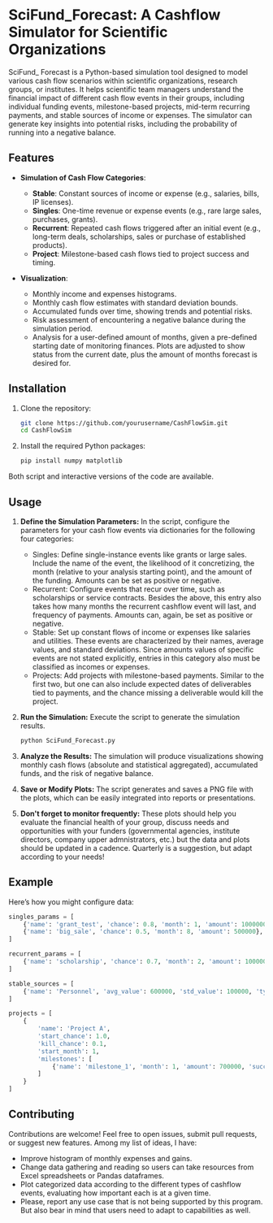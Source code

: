 # SciFund_Forecast: A Cashflow Simulator for Scientific Organizations

SciFund_ Forecast is a Python-based simulation tool designed to model various cash flow scenarios within scientific organizations, research groups, or institutes. It helps scientific team managers understand the financial impact of different cash flow events in their groups, including individual funding events, milestone-based projects, mid-term recurring payments, and stable sources of income or expenses. The simulator can generate key insights into potential risks, including the probability of running into a negative balance.

## Features

- **Simulation of Cash Flow Categories**:
  - **Stable**: Constant sources of income or expense (e.g., salaries, bills, IP licenses).
  - **Singles**: One-time revenue or expense events (e.g., rare large sales, purchases, grants).
  - **Recurrent**: Repeated cash flows triggered after an initial event (e.g., long-term deals, scholarships, sales or purchase of established products).
  - **Project**: Milestone-based cash flows tied to project success and timing.

- **Visualization**:
  - Monthly income and expenses histograms.
  - Monthly cash flow estimates with standard deviation bounds.
  - Accumulated funds over time, showing trends and potential risks.
  - Risk assessment of encountering a negative balance during the simulation period.
  - Analysis for a user-defined amount of months, given a pre-defined starting date of monitoring finances. Plots are adjusted to show status from the current date, plus the amount of months forecast is desired for.

## Installation

1. Clone the repository:
   ```bash
   git clone https://github.com/yourusername/CashFlowSim.git
   cd CashFlowSim
   ```

2. Install the required Python packages:

    ```bash
    pip install numpy matplotlib
    ```
Both script and interactive versions of the code are available.

## Usage
1. **Define the Simulation Parameters:** In the script, configure the parameters for your cash flow events via dictionaries for the following four categories:

    - Singles: Define single-instance events like grants or large sales. Include the name of the event, the likelihood of it concretizing, the month (relative to your analysis starting point), and the amount of the funding. Amounts can be set as positive or negative.
    - Recurrent: Configure events that recur over time, such as scholarships or service contracts. Besides the above, this entry also takes how many months the recurrent cashflow event will last, and frequency of payments. Amounts can, again, be set as positive or negative.
    - Stable: Set up constant flows of income or expenses like salaries and utilities. These events are characterized by their names, average values, and standard deviations. Since amounts values of specific events are not stated explicitly, entries in this category also must be classified as incomes or expenses.
    - Projects: Add projects with milestone-based payments. Similar to the first two, but one can also include expected dates of deliverables tied to payments, and the chance missing a deliverable would kill the project.

2. **Run the Simulation:** Execute the script to generate the simulation results.

    ```bash
    python SciFund_Forecast.py

3. **Analyze the Results:** The simulation will produce visualizations showing monthly cash flows (absolute and statistical aggregated), accumulated funds, and the risk of negative balance.

4. **Save or Modify Plots:** The script generates and saves a PNG file with the plots, which can be easily integrated into reports or presentations.

5. **Don't forget to monitor frequently:** These plots should help you evaluate the financial health of your group, discuss needs and opportunities with your funders (governmental agencies, institute directors, company upper admnistrators, etc.) but the data and plots should be updated in a cadence. Quarterly is a suggestion, but adapt according to your needs!

## Example

Here’s how you might configure data:

```python
singles_params = [
    {'name': 'grant_test', 'chance': 0.8, 'month': 1, 'amount': 1000000},
    {'name': 'big_sale', 'chance': 0.5, 'month': 8, 'amount': 500000},
]

recurrent_params = [
    {'name': 'scholarship', 'chance': 0.7, 'month': 2, 'amount': 1000000, 'duration': 48, 'number': 3, 'payment_frequency': 3},
]

stable_sources = [
    {'name': 'Personnel', 'avg_value': 600000, 'std_value': 100000, 'type': 'expense'},
]

projects = [
    {
        'name': 'Project A',
        'start_chance': 1.0,
        'kill_chance': 0.1,
        'start_month': 1,
        'milestones': [
            {'name': 'milestone_1', 'month': 1, 'amount': 700000, 'success_chance': 0.9},
        ]
    }
]
```
## Contributing

Contributions are welcome! Feel free to open issues, submit pull requests, or suggest new features. Among my list of ideas, I have:

- Improve histogram of monthly expenses and gains.
- Change data gathering and reading so users can take resources from Excel spreadsheets or Pandas dataframes.
- Plot categorized data according to the different types of cashflow events, evaluating how important each is at a given time.
- Please, report any use case that is not being supported by this program. But also bear in mind that users need to adapt to capabilities as well.

